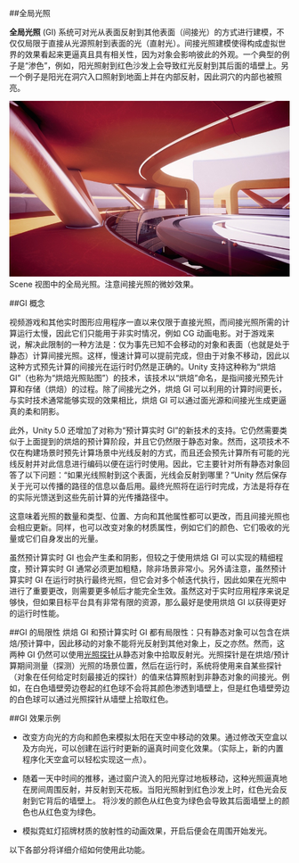 ##全局光照

**全局光照** (GI) 系统可对光从表面反射到其他表面（间接光）的方式进行建模，不仅仅局限于直接从光源照射到表面的光（直射光）。间接光照建模使得构成虚拟世界的效果看起来更逼真且具有相关性，因为对象会影响彼此的外观。一个典型的例子是“渗色”，例如，阳光照射到红色沙发上会导致红光反射到其后面的墙壁上。另一个例子是阳光在洞穴入口照射到地面上并在内部反射，因此洞穴的内部也被照亮。

![](../uploads/Main/GIExamplePic.png)
Scene 视图中的全局光照。注意间接光照的微妙效果。


##GI 概念

视频游戏和其他实时图形应用程序一直以来仅限于直接光照，而间接光照所需的计算运行太慢，因此它们只能用于非实时情况，例如 CG 动画电影。对于游戏来说，解决此限制的一种方法是：仅为事先已知不会移动的对象和表面（也就是处于静态）计算间接光照。这样，慢速计算可以提前完成，但由于对象不移动，因此以这种方式预先计算的间接光在运行时仍然是正确的。Unity 支持这种称为“烘焙 GI”（也称为“烘焙光照贴图”）的技术，该技术以“烘焙”命名，是指间接光预先计算和存储（烘焙）的过程。除了间接光之外，烘焙 GI 可以利用的计算时间更长，与实时技术通常能够实现的效果相比，烘焙 GI 可以通过面光源和间接光生成更逼真的柔和阴影。

此外，Unity 5.0 还增加了对称为“预计算实时 GI”的新技术的支持。它仍然需要类似于上面提到的烘焙的预计算阶段，并且它仍然限于静态对象。然而，这项技术不仅在构建场景时预先计算场景中光线反射的方式，而且还会预先计算所有可能的光线反射并对此信息进行编码以便在运行时使用。因此，它主要针对所有静态对象回答了以下问题：“如果光线照射到这个表面，光线会反射到哪里？”Unity 然后保存关于光可以传播的路径的信息以备后用。最终光照将在运行时完成，方法是将存在的实际光馈送到这些先前计算的光传播路径中。

这意味着光照的数量和类型、位置、方向和其他属性都可以更改，而且间接光照也会相应更新。同样，也可以改变对象的材质属性，例如它们的颜色、它们吸收的光量或它们自身发出的光量。

虽然预计算实时 GI 也会产生柔和阴影，但较之于使用烘焙 GI 可以实现的精细程度，预计算实时 GI 通常必须更加粗糙，除非场景非常小。另外请注意，虽然预计算实时 GI 在运行时执行最终光照，但它会对多个帧迭代执行，因此如果在光照中进行了重要更改，则需要更多帧后才能完全生效。虽然这对于实时应用程序来说足够快，但如果目标平台具有非常有限的资源，那么最好是使用烘焙 GI 以获得更好的运行时性能。

##GI 的局限性
烘焙 GI 和预计算实时 GI 都有局限性：只有静态对象可以包含在烘焙/预计算中，因此移动的对象不能将光反射到其他对象上，反之亦然。然而，这两种 GI 仍然可以使用[光照探针](LightProbes.html)从静态对象中拾取反射光。光照探针是在烘焙/预计算期间测量（探测）光照的场景位置，然后在运行时，系统将使用来自某些探针（对象在任何给定时刻最接近的探针）的值来估算照射到非静态对象的间接光。例如，在白色墙壁旁边卷起的红色球不会将其颜色渗透到墙壁上，但是红色墙壁旁边的白色球可以通过光照探针从墙壁上拾取红色。

##GI 效果示例

* 改变方向光的方向和颜色来模拟太阳在天空中移动的效果。通过修改天空盒以及方向光，可以创建在运行时更新的逼真时间变化效果。（实际上，新的内置程序化天空盒可以轻松实现这一点）。

* 随着一天中时间的推移，通过窗户流入的阳光穿过地板移动，这种光照逼真地在房间周围反射，并反射到天花板。当阳光照射到红色沙发上时，红色光会反射到它背后的墙壁上。
将沙发的颜色从红色变为绿色会导致其后面墙壁上的颜色也从红色变为绿色。

* 模拟霓虹灯招牌材质的放射性的动画效果，开启后便会在周围开始发光。

以下各部分将详细介绍如何使用此功能。



